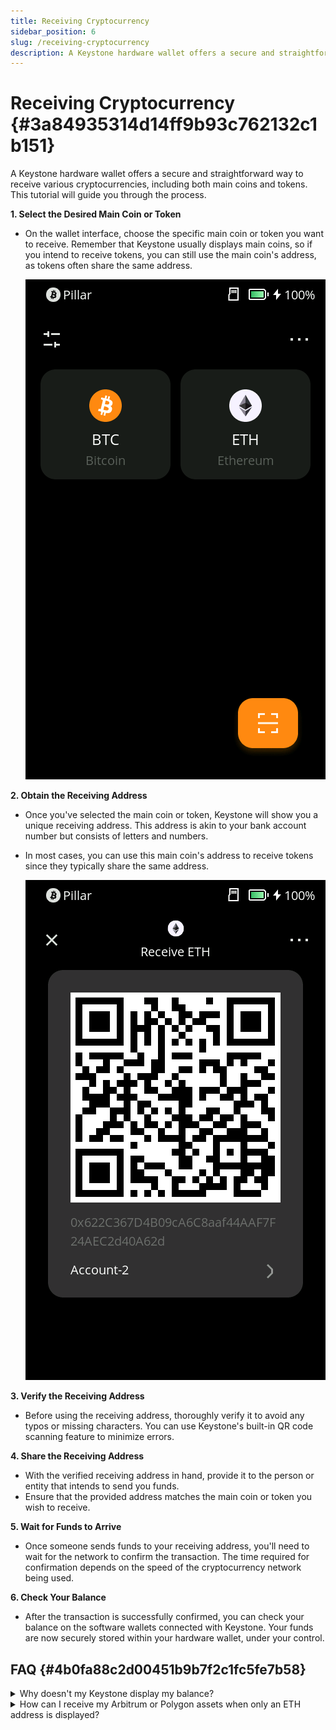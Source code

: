 ```yaml
---
title: Receiving Cryptocurrency
sidebar_position: 6
slug: /receiving-cryptocurrency
description: A Keystone hardware wallet offers a secure and straightforward way to receive various cryptocurrencies, including both main coins and tokens. This tutorial will guide you through the process.
---
```




# Receiving Cryptocurrency {#3a84935314d14ff9b93c762132c1b151}


A Keystone hardware wallet offers a secure and straightforward way to receive various cryptocurrencies, including both main coins and tokens. This tutorial will guide you through the process.


**1. Select the Desired Main Coin or Token**

- On the wallet interface, choose the specific main coin or token you want to receive. Remember that Keystone usually displays main coins, so if you intend to receive tokens, you can still use the main coin's address, as tokens often share the same address.

  ![](./1116935216.bmp)


**2. Obtain the Receiving Address**

- Once you've selected the main coin or token, Keystone will show you a unique receiving address. This address is akin to your bank account number but consists of letters and numbers.
- In most cases, you can use this main coin's address to receive tokens since they typically share the same address.

  ![](./1844957400.bmp)


**3. Verify the Receiving Address**

- Before using the receiving address, thoroughly verify it to avoid any typos or missing characters. You can use Keystone's built-in QR code scanning feature to minimize errors.

**4. Share the Receiving Address**

- With the verified receiving address in hand, provide it to the person or entity that intends to send you funds.
- Ensure that the provided address matches the main coin or token you wish to receive.

**5. Wait for Funds to Arrive**

- Once someone sends funds to your receiving address, you'll need to wait for the network to confirm the transaction. The time required for confirmation depends on the speed of the cryptocurrency network being used.

**6. Check Your Balance**

- After the transaction is successfully confirmed, you can check your balance on the software wallets connected with Keystone. Your funds are now securely stored within your hardware wallet, under your control.

## FAQ {#4b0fa88c2d00451b9b7f2c1fc5fe7b58}


<details>
  <summary>Why doesn't my Keystone display my balance?</summary>


Keystone is an offline device and requires an online connection to update balance information. To check your balance, send assets, or access additional features, we recommend connecting Keystone with compatible third-party wallets.



  </details>


<details>
  <summary>How can I receive my Arbitrum or Polygon assets when only an ETH address is displayed?</summary>


Chains like Arbitrum and Polygon are EVM-compatible, which means they share the same address format as Ethereum (ETH). You can use your "ETH" address to receive tokens on both Arbitrum and Polygon networks.



  </details>


